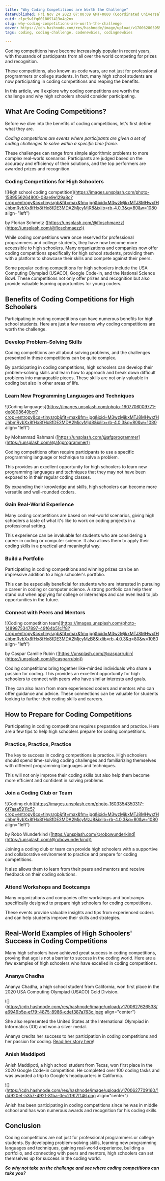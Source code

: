```yaml
---
title: "Why Coding Competitions are Worth the Challenge"
datePublished: Fri Nov 24 2023 07:00:09 GMT+0000 (Coordinated Universal Time)
cuid: clpc9w1fq001809l413o4g2nx
slug: why-coding-competitions-are-worth-the-challenge
cover: https://cdn.hashnode.com/res/hashnode/image/upload/v1700628059558/99bbf315-9542-4e56-a98b-94ea2e190cd7.jpeg
tags: coding, coding-challenge, codenewbies, codingnewbies

---
```


Coding competitions have become increasingly popular in recent years, with thousands of participants from all over the world competing for prizes and recognition.

These competitions, also known as code wars, are not just for professional programmers or college students. In fact, many high school students are now participating in coding competitions and reaping the benefits.

In this article, we'll explore why coding competitions are worth the challenge and why high schoolers should consider participating.

## **What Are Coding Competitions?**

Before we dive into the benefits of coding competitions, let's first define what they are.

*Coding competitions are events where participants are given a set of coding challenges to solve within a specific time frame.*

These challenges can range from simple algorithmic problems to more complex real-world scenarios. Participants are judged based on the accuracy and efficiency of their solutions, and the top performers are awarded prizes and recognition.

### **Coding Competitions for High Schoolers**

![High school coding competition](https://images.unsplash.com/photo-1589556264800-08ae9e129a8c?crop=entropy&cs=tinysrgb&fit=max&fm=jpg&ixid=M3wzMjkxMTJ8MHwxfHJhbmRvbXx8fHx8fHx8fDE3MDA2MjcyMjR8&ixlib=rb-4.0.3&q=80&w=1080 align="left")

by Florian Schmetz ([https://unsplash.com/@floschmaezz](https://unsplash.com/@floschmaezz))

While coding competitions were once reserved for professional programmers and college students, they have now become more accessible to high schoolers. Many organizations and companies now offer coding competitions specifically for high school students, providing them with a platform to showcase their skills and compete against their peers.

Some popular coding competitions for high schoolers include the USA Computing Olympiad (USACO), Google Code-in, and the National Science Bowl. These competitions not only offer prizes and recognition but also provide valuable learning opportunities for young coders.

## **Benefits of Coding Competitions for High Schoolers**

Participating in coding competitions can have numerous benefits for high school students. Here are just a few reasons why coding competitions are worth the challenge.

### **Develop Problem-Solving Skills**

Coding competitions are all about solving problems, and the challenges presented in these competitions can be quite complex.

By participating in coding competitions, high schoolers can develop their problem-solving skills and learn how to approach and break down difficult problems into manageable pieces. These skills are not only valuable in coding but also in other areas of life.

### **Learn New Programming Languages and Techniques**

![Coding languages](https://images.unsplash.com/photo-1607706009771-de8808640bcf?crop=entropy&cs=tinysrgb&fit=max&fm=jpg&ixid=M3wzMjkxMTJ8MHwxfHJhbmRvbXx8fHx8fHx8fDE3MDA2MjcyMjd8&ixlib=rb-4.0.3&q=80&w=1080 align="left")

by Mohammad Rahmani ([https://unsplash.com/@afgprogrammer](https://unsplash.com/@afgprogrammer))

Coding competitions often require participants to use a specific programming language or technique to solve a problem.

This provides an excellent opportunity for high schoolers to learn new programming languages and techniques that they may not have been exposed to in their regular coding classes.

By expanding their knowledge and skills, high schoolers can become more versatile and well-rounded coders.

### **Gain Real-World Experience**

Many coding competitions are based on real-world scenarios, giving high schoolers a taste of what it's like to work on coding projects in a professional setting.

This experience can be invaluable for students who are considering a career in coding or computer science. It also allows them to apply their coding skills in a practical and meaningful way.

### **Build a Portfolio**

Participating in coding competitions and winning prizes can be an impressive addition to a high schooler's portfolio.

This can be especially beneficial for students who are interested in pursuing a career in coding or computer science. A strong portfolio can help them stand out when applying for college or internships and can even lead to job opportunities in the future.

### **Connect with Peers and Mentors**

![Coding competition team](https://images.unsplash.com/photo-1489875347897-49f64b51c1f8?crop=entropy&cs=tinysrgb&fit=max&fm=jpg&ixid=M3wzMjkxMTJ8MHwxfHJhbmRvbXx8fHx8fHx8fDE3MDA2MjcyMzB8&ixlib=rb-4.0.3&q=80&w=1080 align="left")

by Caspar Camille Rubin ([https://unsplash.com/@casparrubin](https://unsplash.com/@casparrubin))

Coding competitions bring together like-minded individuals who share a passion for coding. This provides an excellent opportunity for high schoolers to connect with peers who have similar interests and goals.

They can also learn from more experienced coders and mentors who can offer guidance and advice. These connections can be valuable for students looking to further their coding skills and careers.

## **How to Prepare for Coding Competitions**

Participating in coding competitions requires preparation and practice. Here are a few tips to help high schoolers prepare for coding competitions.

### **Practice, Practice, Practice**

The key to success in coding competitions is practice. High schoolers should spend time-solving coding challenges and familiarizing themselves with different programming languages and techniques.

This will not only improve their coding skills but also help them become more efficient and confident in solving problems.

### **Join a Coding Club or Team**

![Coding club](https://images.unsplash.com/photo-1603354350317-6f7aaa5911c5?crop=entropy&cs=tinysrgb&fit=max&fm=jpg&ixid=M3wzMjkxMTJ8MHwxfHJhbmRvbXx8fHx8fHx8fDE3MDA2MjcyMzJ8&ixlib=rb-4.0.3&q=80&w=1080 align="left")

by Robo Wunderkind ([https://unsplash.com/@robowunderkind](https://unsplash.com/@robowunderkind))

Joining a coding club or team can provide high schoolers with a supportive and collaborative environment to practice and prepare for coding competitions.

It also allows them to learn from their peers and mentors and receive feedback on their coding solutions.

### **Attend Workshops and Bootcamps**

Many organizations and companies offer workshops and bootcamps specifically designed to prepare high schoolers for coding competitions.

These events provide valuable insights and tips from experienced coders and can help students improve their skills and strategies.

## **Real-World Examples of High Schoolers' Success in Coding Competitions**

Many high schoolers have achieved great success in coding competitions, proving that age is not a barrier to success in the coding world. Here are a few examples of high schoolers who have excelled in coding competitions.

### **Ananya Chadha**

Ananya Chadha, a high school student from California, won first place in the 2020 USA Computing Olympiad (USACO) Gold Division.

![](https://cdn.hashnode.com/res/hashnode/image/upload/v1700627626538/a6949b5e-ef79-4875-8986-cdef387a763c.jpeg align="center")

She also represented the United States at the International Olympiad in Informatics (IOI) and won a silver medal.

Ananya credits her success to her participation in coding competitions and her passion for coding. [Read her story here](https://www.ananyac.com/)!

### **Anish Maddipoti**

Anish Maddipoti, a high school student from Texas, won first place in the 2020 Google Code-in competition. He completed over 100 coding tasks and was awarded a trip to Google's headquarters in California.

![](https://cdn.hashnode.com/res/hashnode/image/upload/v1700627709160/1dd920ef-5357-492f-81ba-0ec2f9f7f146.png align="center")

Anish has been participating in coding competitions since he was in middle school and has won numerous awards and recognition for his coding skills.

## **Conclusion**

Coding competitions are not just for professional programmers or college students. By developing problem-solving skills, learning new programming languages and techniques, gaining real-world experience, building a portfolio, and connecting with peers and mentors, high schoolers can set themselves up for success in the coding world.

***So why not take on the challenge and see where coding competitions can take you?***
